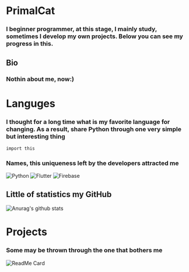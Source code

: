 # PrimalCat
### I beginner programmer, at this stage, I mainly study, sometimes I develop my own projects. Below you can see my progress in this.
## Bio
### Nothin about me, now:)

# Languges
### I thought for a long time what is my favorite language for changing. As a result, share Python through one very simple but interesting thing
```
import this
``` 
### Names, this uniqueness left by the developers attracted me
![Python](https://img.shields.io/badge/-Dart-090909?style=for-the-badge&logo=python&logoColor=773EA4)
![Flutter](https://img.shields.io/badge/-Flutter-090909?style=for-the-badge&logo=flutter&logoColor=47C5FB)
![Firebase](https://img.shields.io/badge/-Firebase-090909?style=for-the-badge&logo=firebase&logoColor=F8C52C)

## Little of statistics my GitHub
![Anurag's github stats](https://github-readme-stats.vercel.app/api?username=PrimalCat-Real&show_icons=true&theme=prussian) 

# Projects
### Some may be thrown through the one that bothers me
![ReadMe Card](https://github-readme-stats.vercel.app/api/pin/?username=anuraghazra&repo=github-readme-stats&theme=prussian)


